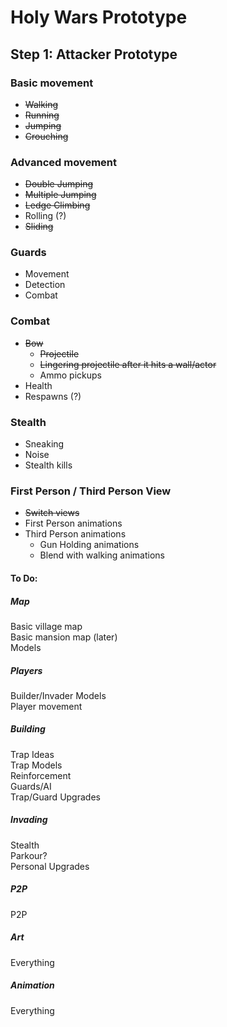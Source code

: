 # Holy Wars Prototype
## Step 1: Attacker Prototype
### Basic movement
 - ~~Walking~~
 - ~~Running~~
 - ~~Jumping~~
 - ~~Crouching~~

### Advanced movement
 - ~~Double Jumping~~
 - ~~Multiple Jumping~~
 - ~~Ledge Climbing~~
 - Rolling (?)
 - ~~Sliding~~

### Guards
 - Movement
 - Detection
 - Combat

### Combat
 - ~~Bow~~
   - ~~Projectile~~
   - ~~Lingering projectile after it hits a wall/actor~~
   - Ammo pickups
 - Health
 - Respawns (?)

### Stealth
 - Sneaking
 - Noise
 - Stealth kills
 
 ### First Person / Third Person View
  - ~~Switch views~~
  - First Person animations
  - Third Person animations
    - Gun Holding animations
    - Blend with walking animations


#### To Do:
##### Map
Basic village map  
Basic mansion map (later)  
Models


##### Players
Builder/Invader Models  
Player movement


##### Building
Trap Ideas  
Trap Models  
Reinforcement  
Guards/AI  
Trap/Guard Upgrades


##### Invading
Stealth  
Parkour?  
Personal Upgrades

##### P2P
P2P

##### Art
Everything

##### Animation
Everything
